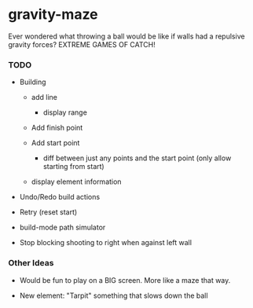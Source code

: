 # gravity-maze

Ever wondered what throwing a ball would be like if walls had a repulsive
gravity forces?
EXTREME GAMES OF CATCH!


### TODO
  - Building
    - add line
      - display range

    - Add finish point
    - Add start point
      - diff between just any points and the start point 
        (only allow starting from start)

    - display element information
    
  - Undo/Redo build actions
  - Retry (reset start)
  
  - build-mode path simulator
  
  - Stop blocking shooting to right when against left wall
  
### Other Ideas

  - Would be fun to play on a BIG screen. More like a maze that way.

  - New element: "Tarpit" something that slows down the ball
